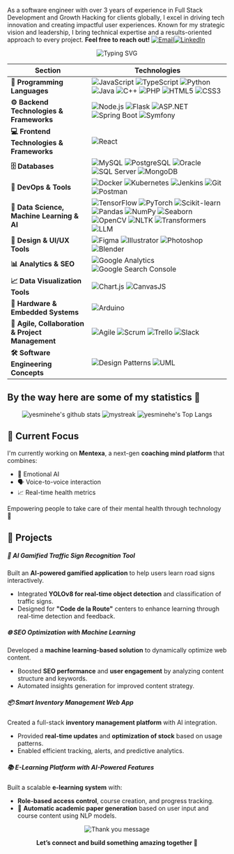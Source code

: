 As a software engineer with over 3 years of experience in Full Stack Development and Growth Hacking for clients globally, I excel in driving tech innovation and creating impactful user experiences. Known for my strategic vision and leadership, I bring technical expertise and a results-oriented approach to every project.
   <b>Feel free to reach out!</b> <a href="mailto:yasminehichri01@gmail.com"><img src="https://img.shields.io/badge/-Email-D14836?style=flat&logo=gmail&logoColor=white" alt="Email" /></a><a href="https://www.linkedin.com/in/yasmine-hichri-107/" target="_blank"><img src="https://img.shields.io/badge/-LinkedIn-0077B5?style=flat&logo=linkedin&logoColor=white" alt="LinkedIn" /></a>
<div align="center">
 <img src="https://readme-typing-svg.herokuapp.com/?font=Orbitron&size=30&pause=500&color=1E90FF&center=true&vCenter=true&width=700&lines=Hi+I'm+Yasmine+Hichri+;Software+Engineer+;Tech+Explorer+Girl;Growth+Hacker+" alt="Typing SVG" /> 
</div>


| Section | Technologies |
|---------|--------------|
| **🚀 Programming Languages** | ![JavaScript](https://img.shields.io/badge/-JavaScript-F7DF1E?style=flat-square&logo=javascript&logoColor=black) ![TypeScript](https://img.shields.io/badge/-TypeScript-3178C6?style=flat-square&logo=typescript&logoColor=white) ![Python](https://img.shields.io/badge/-Python-3776AB?style=flat-square&logo=python&logoColor=white) ![Java](https://img.shields.io/badge/-Java-007396?style=flat-square&logo=java&logoColor=white) ![C++](https://img.shields.io/badge/-C++-00599C?style=flat-square&logo=c%2b%2b&logoColor=white) ![PHP](https://img.shields.io/badge/-PHP-777BB4?style=flat-square&logo=php&logoColor=white) ![HTML5](https://img.shields.io/badge/-HTML5-E34F26?style=flat-square&logo=html5&logoColor=white) ![CSS3](https://img.shields.io/badge/-CSS3-1572B6?style=flat-square&logo=css3&logoColor=white) |
| **⚙ Backend Technologies & Frameworks** | ![Node.js](https://img.shields.io/badge/-Node.js-43853D?style=flat-square&logo=node.js&logoColor=white) ![Flask](https://img.shields.io/badge/-Flask-000000?style=flat-square&logo=flask&logoColor=white) ![ASP.NET](https://img.shields.io/badge/-ASP.NET-512BD4?style=flat-square&logo=dotnet&logoColor=white) ![Spring Boot](https://img.shields.io/badge/-Spring_Boot-6DB33F?style=flat-square&logo=spring-boot&logoColor=white) ![Symfony](https://img.shields.io/badge/-Symfony-000000?style=flat-square&logo=symfony&logoColor=white) |
| **💻 Frontend Technologies & Frameworks** | ![React](https://img.shields.io/badge/-React-61DAFB?style=flat-square&logo=react&logoColor=white) |
| **🗄 Databases** | ![MySQL](https://img.shields.io/badge/-MySQL-4479A1?style=flat-square&logo=mysql&logoColor=white) ![PostgreSQL](https://img.shields.io/badge/-PostgreSQL-336791?style=flat-square&logo=postgresql&logoColor=white) ![Oracle](https://img.shields.io/badge/-Oracle-F80000?style=flat-square&logo=oracle&logoColor=white) ![SQL Server](https://img.shields.io/badge/-SQL_Server-CC2927?style=flat-square&logo=microsoft-sql-server&logoColor=white) ![MongoDB](https://img.shields.io/badge/-MongoDB-47A248?style=flat-square&logo=mongodb&logoColor=white) |
| **🚀 DevOps & Tools** | ![Docker](https://img.shields.io/badge/-Docker-2496ED?style=flat-square&logo=docker&logoColor=white) ![Kubernetes](https://img.shields.io/badge/-Kubernetes-326CE5?style=flat-square&logo=kubernetes&logoColor=white) ![Jenkins](https://img.shields.io/badge/-Jenkins-D24939?style=flat-square&logo=jenkins&logoColor=white) ![Git](https://img.shields.io/badge/-Git-F05032?style=flat-square&logo=git&logoColor=white) ![Postman](https://img.shields.io/badge/-Postman-FF6C37?style=flat-square&logo=postman&logoColor=white) |
| **🤖 Data Science, Machine Learning & AI** | ![TensorFlow](https://img.shields.io/badge/-TensorFlow-FF6F00?style=flat-square&logo=tensorflow&logoColor=white) ![PyTorch](https://img.shields.io/badge/-PyTorch-EE4C2C?style=flat-square&logo=pytorch&logoColor=white) ![Scikit-learn](https://img.shields.io/badge/-Scikit_Learn-F7931E?style=flat-square&logo=scikit-learn&logoColor=white) ![Pandas](https://img.shields.io/badge/-Pandas-150458?style=flat-square&logo=pandas&logoColor=white) ![NumPy](https://img.shields.io/badge/-NumPy-013243?style=flat-square&logo=numpy&logoColor=white) ![Seaborn](https://img.shields.io/badge/-Seaborn-4C77B6?style=flat-square&logo=seaborn&logoColor=white) ![OpenCV](https://img.shields.io/badge/-OpenCV-5C3EE8?style=flat-square&logo=opencv&logoColor=white) ![NLTK](https://img.shields.io/badge/-NLTK-009688?style=flat-square&logoColor=white) ![Transformers](https://img.shields.io/badge/-Transformers-FF6F61?style=flat-square&logo=huggingface&logoColor=white) ![LLM](https://img.shields.io/badge/-LLM-000000?style=flat-square&logo=openai&logoColor=white) |
| **🎨 Design & UI/UX Tools** | ![Figma](https://img.shields.io/badge/-Figma-F24E1E?style=flat-square&logo=figma&logoColor=white) ![Illustrator](https://img.shields.io/badge/-Adobe%20Illustrator-FF9A00?style=flat-square&logo=adobe%20illustrator&logoColor=white) ![Photoshop](https://img.shields.io/badge/-Adobe%20Photoshop-31A8FF?style=flat-square&logo=adobe%20photoshop&logoColor=white) ![Blender](https://img.shields.io/badge/-Blender-F5792A?style=flat-square&logo=blender&logoColor=white) |
| **📊 Analytics & SEO** | ![Google Analytics](https://img.shields.io/badge/-Google%20Analytics-4285F4?style=flat-square&logo=google-analytics&logoColor=white) ![Google Search Console](https://img.shields.io/badge/-Google%20Search%20Console-4285F4?style=flat-square&logo=google&logoColor=white) |
| **📈 Data Visualization Tools** | ![Chart.js](https://img.shields.io/badge/-Chart.js-FF6384?style=flat-square&logo=chartdotjs&logoColor=white) ![CanvasJS](https://img.shields.io/badge/-CanvasJS-EF2D5E?style=flat-square&logo=canvas&logoColor=white) |
| **🔌 Hardware & Embedded Systems** | ![Arduino](https://img.shields.io/badge/-Arduino-00979D?style=flat-square&logo=arduino&logoColor=white) |
| **🤝 Agile, Collaboration & Project Management** | ![Agile](https://img.shields.io/badge/-Agile-DD0031?style=flat-square&logo=agile&logoColor=white) ![Scrum](https://img.shields.io/badge/-Scrum-6DB33F?style=flat-square&logo=scrumalliance&logoColor=white) ![Trello](https://img.shields.io/badge/-Trello-0052CC?style=flat-square&logo=trello&logoColor=white) ![Slack](https://img.shields.io/badge/-Slack-4A154B?style=flat-square&logo=slack&logoColor=white) |
| **🛠 Software Engineering Concepts** | ![Design Patterns](https://img.shields.io/badge/-Design_Patterns-4B0082?style=flat-square&logoColor=white) ![UML](https://img.shields.io/badge/-UML-007396?style=flat-square&logoColor=white) |




## By the way here are some of my statistics 🚀
<div align="center">
  
![yesminehe's github stats](https://github-readme-stats.vercel.app/api?username=yesminehe&show_icons=true&theme=blue_navy)
<img src="https://github-readme-streak-stats.herokuapp.com/?user=yesminehe&theme=blue_navy" alt="mystreak"/>
![yesminehe's Top Langs](https://github-readme-stats.vercel.app/api/top-langs/?username=yesminehe&theme=blue_navy&layout=compact)

</div>



## 🧠 Current Focus

I'm currently working on **Mentexa**, a next-gen **coaching mind platform** that combines:

- 🧠 Emotional AI  
- 🗣️ Voice-to-voice interaction  
- 📈 Real-time health metrics  

Empowering people to take care of their mental health through technology 💫

 <h2>🚀 Projects</h2>

  <div class="project">
    <h5>🧠 AI Gamified Traffic Sign Recognition Tool</h5>
    <p>Built an <strong>AI-powered gamified application</strong> to help users learn road signs interactively.</p>
    <ul>
      <li>Integrated <strong>YOLOv8 for real-time object detection</strong> and classification of traffic signs.</li>
      <li>Designed for <strong>"Code de la Route"</strong> centers to enhance learning through real-time detection and feedback.</li>
    </ul>
  </div>

  <div class="project">
    <h5>🌐 SEO Optimization with Machine Learning</h5>
    <p>Developed a <strong>machine learning-based solution</strong> to dynamically optimize web content.</p>
    <ul>
      <li>Boosted <strong>SEO performance</strong> and <strong>user engagement</strong> by analyzing content structure and keywords.</li>
      <li>Automated insights generation for improved content strategy.</li>
    </ul>
  </div>

  <div class="project">
    <h5>📦 Smart Inventory Management Web App</h5>
    <p>Created a full-stack <strong>inventory management platform</strong> with AI integration.</p>
    <ul>
      <li>Provided <strong>real-time updates</strong> and <strong>optimization of stock</strong> based on usage patterns.</li>
      <li>Enabled efficient tracking, alerts, and predictive analytics.</li>
    </ul>
  </div>

  <div class="project">
    <h5>📚 E-Learning Platform with AI-Powered Features</h5>
    <p>Built a scalable <strong>e-learning system</strong> with:</p>
    <ul>
      <li><strong>Role-based access control</strong>, course creation, and progress tracking.</li>
      <li>📄 <strong>Automatic academic paper generation</strong> based on user input and course content using NLP models.</li>
    </ul>
  </div>



<p align="center">
  <img src="https://readme-typing-svg.herokuapp.com?font=Fira+Code&size=24&pause=1000&color=1E90FF&center=true&vCenter=true&width=700&lines=✨+Thank+you+for+visiting+my+profile!+✨" alt="Thank you message" />
</p>


<p align="center">
  <strong>Let’s connect and build something amazing together 🚀</strong>
</p>
 

